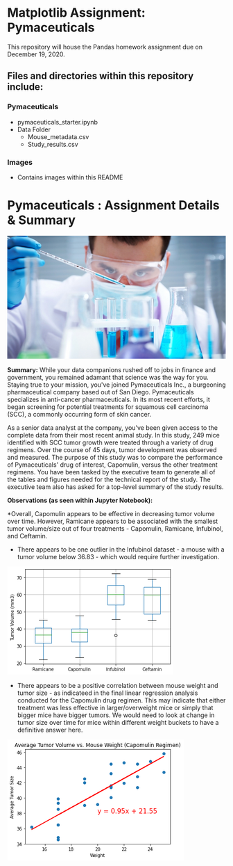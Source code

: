 # Matplotlib Assignment: Pymaceuticals
This repository will house the Pandas homework assignment due on December 19, 2020.

## Files and directories within this repository include:

### Pymaceuticals
* pymaceuticals_starter.ipynb
* Data Folder
  * Mouse_metadata.csv
  * Study_results.csv
### Images
  * Contains images within this README

# Pymaceuticals : Assignment Details & Summary
![Pymaceuticals](https://github.com/shadeetabasi/matplotlib-assignment/blob/main/Images/Laboratory.jpg)

**Summary:** 
While your data companions rushed off to jobs in finance and government, you remained adamant that science was the way for you. Staying true to your mission, you've joined Pymaceuticals Inc., a burgeoning pharmaceutical company based out of San Diego. Pymaceuticals specializes in anti-cancer pharmaceuticals. In its most recent efforts, it began screening for potential treatments for squamous cell carcinoma (SCC), a commonly occurring form of skin cancer.


As a senior data analyst at the company, you've been given access to the complete data from their most recent animal study. In this study, 249 mice identified with SCC tumor growth were treated through a variety of drug regimens. Over the course of 45 days, tumor development was observed and measured. The purpose of this study was to compare the performance of Pymaceuticals' drug of interest, Capomulin, versus the other treatment regimens. You have been tasked by the executive team to generate all of the tables and figures needed for the technical report of the study. The executive team also has asked for a top-level summary of the study results.

**Observations (as seen within Jupyter Notebook):** 

*Overall, Capomulin appears to be effective in decreasing tumor volume over time. However, Ramicane appears to be associated with the smallest tumor volume/size out of four treatments - Capomulin, Ramicane, Infubinol, and Ceftamin.
* There appears to be one outlier in the Infubinol dataset - a mouse with a tumor volume below 36.83 - which would require further investigation.

![Pymaceuticalsboxplot](https://github.com/shadeetabasi/matplotlib-assignment/blob/main/Images/pymaceuticals_boxplot.png)

* There appears to be a positive correlation between mouse weight and tumor size - as indicateed in the final linear regression analysis conducted for the Capomulin drug regimen. This may indicate that either treatment was less effective in larger/overweight mice or simply that bigger mice have bigger tumors. We would need to look at change in tumor size over time for mice within different weight buckets to have a definitive answer here.

![Pymaceuticalslinearregression](https://github.com/shadeetabasi/matplotlib-assignment/blob/main/Images/pymaceuticals_linearregression.png)

